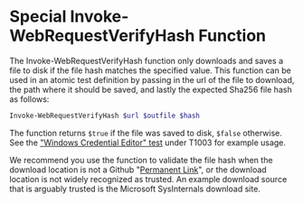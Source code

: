 # Special Invoke-WebRequestVerifyHash Function

The Invoke-WebRequestVerifyHash function only downloads and saves a file to disk if the file hash matches the specified value. This function can be used in an atomic test definition by passing in the url of the file to download, the path where it should be saved, and lastly the expected Sha256 file hash as follows:

```powershell
Invoke-WebRequestVerifyHash $url $outfile $hash
``` 

The function returns `$true` if the file was saved to disk, `$false` otherwise. See the ["Windows Credential Editor" test](https://github.com/redcanaryco/atomic-red-team/blob/master/atomics/T1003/T1003.md#atomic-test-3---windows-credential-editor) under T1003 for example usage.

We recommend you use the function to validate the file hash when the download location is not a Github "[Permanent Link](https://help.github.com/en/github/managing-files-in-a-repository/getting-permanent-links-to-files)", or the download location is not widely recognized as trusted. An example download source that is arguably trusted is the Microsoft SysInternals download site.
